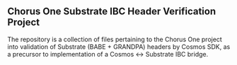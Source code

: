 ## Chorus One Substrate IBC Header Verification Project

The repository is a collection of files pertaining to the Chorus One project into validation of Substrate (BABE + GRANDPA) headers by Cosmos SDK, as a precursor to implementation of a Cosmos <-> Substrate IBC bridge.
